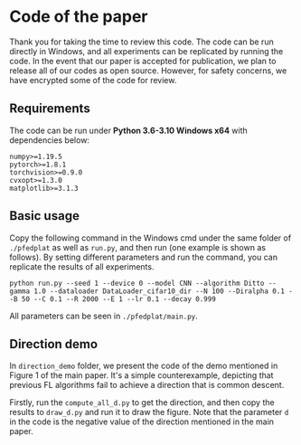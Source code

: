 # Code of the paper

Thank you for taking the time to review this code. The code can be run directly in Windows, and all experiments can be replicated by running the code. In the event that our paper is accepted for publication, we plan to release all of our codes as open source. However, for safety concerns, we have encrypted some of the code for review.

## Requirements

The code can be run under **Python 3.6-3.10 Windows x64** with dependencies below:

```
numpy>=1.19.5
pytorch>=1.8.1
torchvision>=0.9.0
cvxopt>=1.3.0
matplotlib>=3.1.3
```

## Basic usage
Copy the following command in the Windows cmd under the same folder of `./pfedplat` as well as `run.py`, and then run (one example is shown as follows). By setting different parameters and run the command, you can replicate the results of all experiments.
```
python run.py --seed 1 --device 0 --model CNN --algorithm Ditto --gamma 1.0 --dataloader DataLoader_cifar10_dir --N 100 --Diralpha 0.1 --B 50 --C 0.1 --R 2000 --E 1 --lr 0.1 --decay 0.999
```
All parameters can be seen in `./pfedplat/main.py`.

## Direction demo
In `direction_demo` folder, we present the code of the demo mentioned in Figure 1 of the main paper. It's a simple counterexample, depicting that previous FL algorithms fail to achieve a direction that is common descent.

Firstly, run the `compute_all_d.py` to get the direction, and then copy the results to `draw_d.py` and run it to draw the figure. Note that the parameter `d` in the code is the negative value of the direction mentioned in the main paper.
